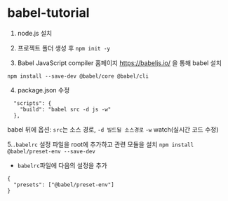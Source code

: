 # babel-tutorial
1. node.js 설치   

2. 프로젝트 폴더 생성 후 ```npm init -y```  

3. Babel JavaScript compiler 홈페이지 https://babeljs.io/ 을 통해 babel 설치
```
npm install --save-dev @babel/core @babel/cli
```  

4. package.json 수정
```
  "scripts": {
    "build": "babel src -d js -w"
  },
```
babel 뒤에 옵션: ```src```는 소스 경로, ```-d 빌드될 소스경로``` ```-w``` watch(실시간 코드 수정)

5.```.babelrc``` 설정 파일을 root에 추가하고 관련 모듈을 설치
```npm install @babel/preset-env --save-dev``` 

- ```babelrc```파일에 다음의 설정을 추가

```
{
  "presets": ["@babel/preset-env"]
}
```
